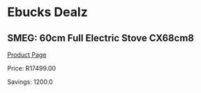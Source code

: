 
# Ebucks Dealz
## SMEG: 60cm Full Electric Stove CX68cm8
[Product Page](https://www.ebucks.com/web/shop/productSelected.do?prodId=316728546&catId=704989856)

Price: R17499.00

Savings: 1200.0


	